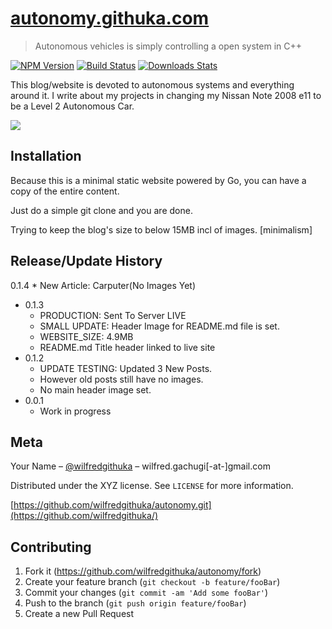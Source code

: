 # [autonomy.githuka.com](https://autonomy.githuka.com)
> Autonomous vehicles is simply controlling a open system in C++

[![NPM Version][npm-image]][npm-url]
[![Build Status][travis-image]][travis-url]
[![Downloads Stats][npm-downloads]][npm-url]

This blog/website is devoted to autonomous systems and everything around it. I write about my projects
in changing my Nissan Note 2008 e11 to be a Level 2 Autonomous Car.

![](header.png)

## Installation

Because this is a minimal static website powered by Go, you can have a copy of the entire content.

Just do a simple git clone and you are done.

Trying to keep the blog's size to below 15MB incl of images. [minimalism]


## Release/Update History

  0.1.4
    * New Article: Carputer(No Images Yet)
* 0.1.3
    * PRODUCTION: Sent To Server LIVE
    * SMALL UPDATE: Header Image for README.md file is set.
    * WEBSITE_SIZE: 4.9MB
    * README.md Title header linked to live site    
* 0.1.2
    * UPDATE TESTING: Updated 3 New Posts. 
    * However old posts still have no images.
    * No main header image set.
* 0.0.1
    * Work in progress

## Meta

Your Name – [@wilfredgithuka](https://twitter.com/wilfredgithuka) – wilfred.gachugi[-at-]gmail.com

Distributed under the XYZ license. See ``LICENSE`` for more information.

[https://github.com/wilfredgithuka/autonomy.git](https://github.com/wilfredgithuka/)

## Contributing

1. Fork it (<https://github.com/wilfredgithuka/autonomy/fork>)
2. Create your feature branch (`git checkout -b feature/fooBar`)
3. Commit your changes (`git commit -am 'Add some fooBar'`)
4. Push to the branch (`git push origin feature/fooBar`)
5. Create a new Pull Request

<!-- Markdown link & img dfn's -->
[npm-image]: https://img.shields.io/npm/v/datadog-metrics.svg?style=flat-square
[npm-url]: https://npmjs.org/package/datadog-metrics
[npm-downloads]: https://img.shields.io/npm/dm/datadog-metrics.svg?style=flat-square
[travis-image]: https://img.shields.io/travis/dbader/node-datadog-metrics/master.svg?style=flat-square
[travis-url]: https://travis-ci.org/dbader/node-datadog-metrics
[wiki]: https://github.com/wifredgithuka/autonomy/wiki

